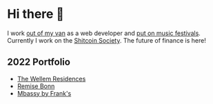 # Hi there 👋

I work [out of my van](https://www.youtube.com/channel/UCmIOOckHX8wdg8nPGgetxsQ) as a web developer and [put on music festivals](https://twitch.tv/opendjbooth). Currently I work on the [Shitcoin Society](https://www.shitcoinsociety.com). The future of finance is here!

## 2022 Portfolio

- [The Wellem Residences](https://www.thewellemresidences.com)
- [Remise Bonn](https://www.remise-bonn.de)
- [Mbassy by Frank's](https://www.mbassybyfranks.com)
